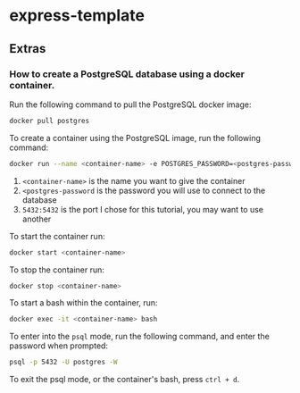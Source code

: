 # express-template

## Extras

### How to create a PostgreSQL database using a docker container.

Run the following command to pull the PostgreSQL docker image:

```bash
docker pull postgres
```

To create a container using the PostgreSQL image, run the following command:

```bash
docker run --name <container-name> -e POSTGRES_PASSWORD=<postgres-password> -d -p 5432:5432 postgres
```

1. `<container-name>` is the name you want to give the container
2. `<postgres-password` is the password you will use to connect to the database
3. `5432:5432` is the port I chose for this tutorial, you may want to use another

To start the container run:

```bash
docker start <container-name>
```

To stop the container run:

```bash
docker stop <container-name>
```

To start a bash within the container, run:

```bash
docker exec -it <container-name> bash
```

To enter into the `psql` mode, run the following command, and enter the password when prompted:

```bash
psql -p 5432 -U postgres -W
```

To exit the psql mode, or the container's bash, press `ctrl + d`.
